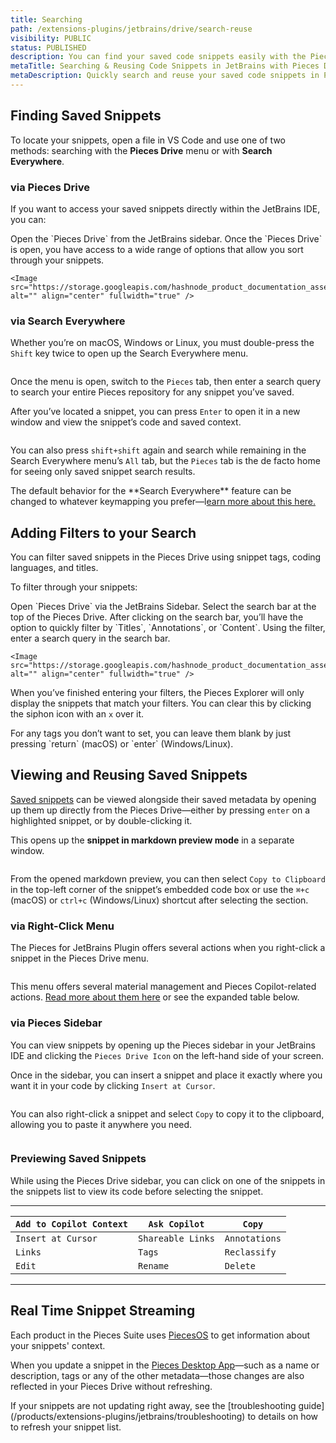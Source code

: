 ```yaml
---
title: Searching
path: /extensions-plugins/jetbrains/drive/search-reuse
visibility: PUBLIC
status: PUBLISHED
description: You can find your saved code snippets easily with the Pieces for JetBrains Plugin by utilizing a few different search methods.
metaTitle: Searching & Reusing Code Snippets in JetBrains with Pieces Drive
metaDescription: Quickly search and reuse your saved code snippets in Pieces for JetBrains, ensuring seamless productivity without breaking your workflow.
---
```


## Finding Saved Snippets

To locate your snippets, open a file in VS Code and use one of two methods: searching with the **Pieces Drive** menu or with **Search Everywhere**.

### via Pieces Drive

If you want to access your saved snippets directly within the JetBrains IDE, you can:

<Steps>
  <Step title="Locate Pieces Drive">
    Open the `Pieces Drive` from the JetBrains sidebar.
  </Step>

  <Step title="Filter, Search, and Explore">
    Once the `Pieces Drive` is open, you have access to a wide range of options that allow you sort through your snippets.

    <Image src="https://storage.googleapis.com/hashnode_product_documentation_assets/jetbrains_plugin_assets/jetbrains_plugin_assets/using_snippets/search_and_reuse/searching_snippets_drive.gif" alt="" align="center" fullwidth="true" />
  </Step>
</Steps>

### via Search Everywhere

Whether you’re on macOS, Windows or Linux, you must double-press the `Shift` key twice to open up the Search Everywhere menu.

<Image src="https://storage.googleapis.com/hashnode_product_documentation_assets/cdn_migrate_repair_2/via_search_everywhere.png" alt="" align="center" fullwidth="true" />

Once the menu is open, switch to the `Pieces` tab, then enter a search query to search your entire Pieces repository for any snippet you’ve saved.

After you’ve located a snippet, you can press `Enter` to open it in a new window and view the snippet’s code and saved context.

<Image src="https://storage.googleapis.com/hashnode_product_documentation_assets/jetbrains_plugin_assets/jetbrains_plugin_assets/using_snippets/search_and_reuse/searching_for_snippet.gif" alt="" align="center" fullwidth="true" />

You can also press `shift+shift` again and search while remaining in the Search Everywhere menu’s `All` tab, but the `Pieces` tab is the de facto home for seeing only saved snippet search results.

<Callout type="info">
  The default behavior for the **Search Everywhere** feature can be changed to whatever keymapping you prefer—l<a target="_blank" href="/products/extensions-plugins/jetbrains/commands">earn more about this here.</a>
</Callout>

## Adding Filters to your Search

You can filter saved snippets in the Pieces Drive using snippet tags, coding languages, and titles.

To filter through your snippets:

<Steps>
  <Step title="Open Pieces Drive">
    Open `Pieces Drive` via the JetBrains Sidebar.
  </Step>

  <Step title="Select the Search Bar">
    Select the search bar at the top of the Pieces Drive.
  </Step>

  <Step title="Choose the Filter Option">
    After clicking on the search bar, you’ll have the option to quickly filter by `Titles`, `Annotations`, or `Content`.
  </Step>

  <Step title="Enter your Query">
    Using the filter, enter a search query in the search bar.

    <Image src="https://storage.googleapis.com/hashnode_product_documentation_assets/jetbrains_plugin_assets/jetbrains_plugin_assets/using_snippets/search_and_reuse/filtering_snippets.gif" alt="" align="center" fullwidth="true" />
  </Step>
</Steps>

When you’ve finished entering your filters, the Pieces Explorer will only display the snippets that match your filters. You can clear this by clicking the siphon icon with an `x` over it.

<Callout type="tip">
  For any tags you don’t want to set, you can leave them blank by just pressing `return` (macOS) or `enter` (Windows/Linux).
</Callout>

## Viewing and Reusing Saved Snippets

[Saved snippets](/products/extensions-plugins/jetbrains/drive/save-snippets) can be viewed alongside their saved metadata by opening up them up directly from the Pieces Drive—either by pressing `enter` on a highlighted snippet, or by double-clicking it.

This opens up the **snippet in markdown preview mode** in a separate window.

<Image src="https://storage.googleapis.com/hashnode_product_documentation_assets/cdn_migrate_repair_2/viewing_and_reusing.png" alt="" align="center" fullwidth="true" />

From the opened markdown preview, you can then select `Copy to Clipboard` in the top-left corner of the snippet’s embedded code box or use the `⌘+c` (macOS) or `ctrl+c` (Windows/Linux) shortcut after selecting the section.

### via Right-Click Menu

The Pieces for JetBrains Plugin offers several actions when you right-click a snippet in the Pieces Drive menu.

<Image src="https://storage.googleapis.com/hashnode_product_documentation_assets/jetbrains_plugin_assets/jetbrains_plugin_assets/using_snippets/search_and_reuse/pieces_drive_right_click.png" alt="" align="center" fullwidth="true" />

This menu offers several material management and Pieces Copilot-related actions. [Read more about them here](/products/extensions-plugins/jetbrains/drive/edit-update#actions-from-the-editing-view) or see the expanded table below.

### via Pieces Sidebar

You can view snippets by opening up the Pieces sidebar in your JetBrains IDE and clicking the `Pieces Drive Icon` on the left-hand side of your screen.

Once in the sidebar, you can insert a snippet and place it exactly where you want it in your code by clicking `Insert at Cursor`.

<Image src="https://storage.googleapis.com/hashnode_product_documentation_assets/jetbrains_plugin_assets/jetbrains_plugin_assets/using_snippets/search_and_reuse/copy_to_clipboard_drive.png" alt="" align="center" fullwidth="true" />

You can also right-click a snippet and select `Copy` to copy it to the clipboard, allowing you to paste it anywhere you need.

<Image src="https://storage.googleapis.com/hashnode_product_documentation_assets/jetbrains_plugin_assets/jetbrains_plugin_assets/using_snippets/search_and_reuse/copy_to_clipboard_drive.png" alt="" align="center" fullwidth="true" />

### Previewing Saved Snippets

While using the Pieces Drive sidebar, you can click on one of the snippets in the snippets list to view its code before selecting the snippet.

***

| `Add to Copilot Context` | `Ask Copilot`     | `Copy`        |
| ------------------------ | ----------------- | ------------- |
| `Insert at Cursor`       | `Shareable Links` | `Annotations` |
| `Links`                  | `Tags`            | `Reclassify`  |
| `Edit`                   | `Rename`          | `Delete`      |

***

## Real Time Snippet Streaming[​](/products/extensions-plugins/jetbrains#real-time-snippet-streaming)

Each product in the Pieces Suite uses [PiecesOS](/products/core-dependencies/pieces-os) to get information about your snippets' context.

When you update a snippet in the [Pieces Desktop App](/products/desktop)—such as a name or description, tags or any of the other metadata—those changes are also reflected in your Pieces Drive without refreshing.

<Callout type="tip">
  If your snippets are not updating right away, see the [troubleshooting guide](/products/extensions-plugins/jetbrains/troubleshooting) to details on how to refresh your snippet list.
</Callout>
